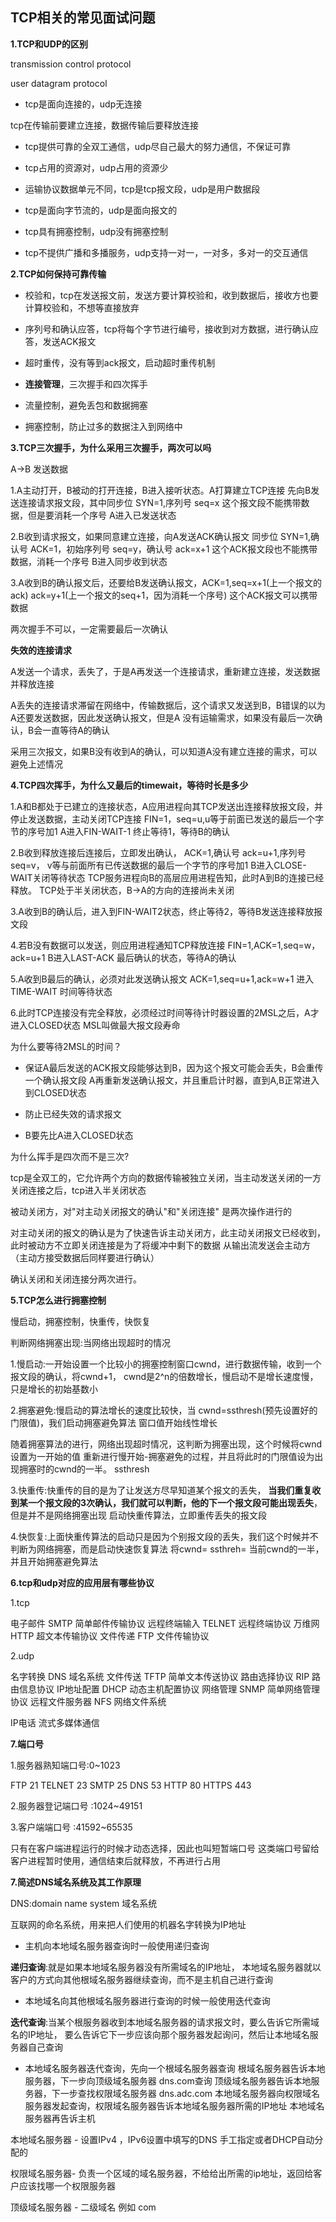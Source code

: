 ## TCP相关的常见面试问题

**1.TCP和UDP的区别**

transmission control protocol

user datagram protocol

- tcp是面向连接的，udp无连接

tcp在传输前要建立连接，数据传输后要释放连接

- tcp提供可靠的全双工通信，udp尽自己最大的努力通信，不保证可靠

- tcp占用的资源对，udp占用的资源少

- 运输协议数据单元不同，tcp是tcp报文段，udp是用户数据段

- tcp是面向字节流的，udp是面向报文的

- tcp具有拥塞控制，udp没有拥塞控制

- tcp不提供广播和多播服务，udp支持一对一，一对多，多对一的交互通信


**2.TCP如何保持可靠传输**


- 校验和，tcp在发送报文前，发送方要计算校验和，收到数据后，接收方也要计算校验和，不想等直接放弃

- 序列号和确认应答，tcp将每个字节进行编号，接收到对方数据，进行确认应答，发送ACK报文

- 超时重传，没有等到ack报文，启动超时重传机制

- **连接管理**，三次握手和四次挥手

- 流量控制，避免丢包和数据拥塞

- 拥塞控制，防止过多的数据注入到网络中

**3.TCP三次握手，为什么采用三次握手，两次可以吗**

A->B 发送数据

1.A主动打开，B被动的打开连接，B进入接听状态。A打算建立TCP连接
  先向B发送连接请求报文段，其中同步位 SYN=1,序列号 seq=x
  这个报文段不能携带数据，但是要消耗一个序号
  A进入已发送状态

2.B收到请求报文，如果同意建立连接，向A发送ACK确认报文
  同步位 SYN=1,确认号 ACK=1，初始序列号 seq=y，确认号 ack=x+1
  这个ACK报文段也不能携带数据，消耗一个序号
  B进入同步收到状态

3.A收到B的确认报文后，还要给B发送确认报文，ACK=1,seq=x+1(上一个报文的ack)
  ack=y+1(上一个报文的seq+1，因为消耗一个序号)
  这个ACK报文可以携带数据


两次握手不可以，一定需要最后一次确认

**失效的连接请求**

A发送一个请求，丢失了，于是A再发送一个连接请求，重新建立连接，发送数据并释放连接

A丢失的连接请求滞留在网络中，传输数据后，这个请求又发送到B，B错误的以为A还要发送数据，因此发送确认报文，但是A
没有运输需求，如果没有最后一次确认，B会一直等待A的确认

采用三次报文，如果B没有收到A的确认，可以知道A没有建立连接的需求，可以避免上述情况


**4.TCP四次挥手，为什么又最后的timewait，等待时长是多少**

1.A和B都处于已建立的连接状态，A应用进程向其TCP发送出连接释放报文段，并停止发送数据，主动关闭TCP连接
  FIN=1，seq=u,u等于前面已发送的最后一个字节的序号加1
  A进入FIN-WAIT-1 终止等待1，等待B的确认

2.B收到释放连接后连接后，立即发出确认，
  ACK=1,确认号 ack=u+1,序列号 seq=v， v等与前面所有已传送数据的最后一个字节的序号加1
  B进入CLOSE-WAIT关闭等待状态
  TCP服务进程向B的高层应用进程告知，此时A到B的连接已经释放。
  TCP处于半关闭状态，B->A的方向的连接尚未关闭

3.A收到B的确认后，进入到FIN-WAIT2状态，终止等待2，等待B发送连接释放报文段

4.若B没有数据可以发送，则应用进程通知TCP释放连接
  FIN=1,ACK=1,seq=w，ack=u+1
  B进入LAST-ACK 最后确认的状态，等待A的确认

5.A收到B最后的确认，必须对此发送确认报文
  ACK=1,seq=u+1,ack=w+1 
  进入TIME-WAIT 时间等待状态

6.此时TCP连接没有完全释放，必须经过时间等待计时器设置的2MSL之后，A才进入CLOSED状态
  MSL叫做最大报文段寿命


为什么要等待2MSL的时间？

- 保证A最后发送的ACK报文段能够达到B，因为这个报文可能会丢失，B会重传一个确认报文段
  A再重新发送确认报文，并且重启计时器，直到A,B正常进入到CLOSED状态


- 防止已经失效的请求报文

- B要先比A进入CLOSED状态


为什么挥手是四次而不是三次?

tcp是全双工的，它允许两个方向的数据传输被独立关闭，当主动发送关闭的一方关闭连接之后，tcp进入半关闭状态

被动关闭方，对"对主动关闭报文的确认"和"关闭连接" 是两次操作进行的

对主动关闭的报文的确认是为了快速告诉主动关闭方，此主动关闭报文已经收到，
此时被动方不立即关闭连接是为了将缓冲中剩下的数据
从输出流发送会主动方（主动方接受数据后同样要进行确认）



确认关闭和关闭连接分两次进行。


**5.TCP怎么进行拥塞控制**

慢启动，拥塞控制，快重传，快恢复

判断网络拥塞出现:当网络出现超时的情况

1.慢启动:一开始设置一个比较小的拥塞控制窗口cwnd，进行数据传输，收到一个报文段的确认，将cwnd+1，
        cwnd是2^n的倍数增长，慢启动不是增长速度慢，只是增长的初始基数小

2.拥塞避免:慢启动的算法增长的速度比较快，当 cwnd=ssthresh(预先设置好的门限值)，我们启动拥塞避免算法
          窗口值开始线性增长

  随着拥塞算法的进行，网络出现超时情况，这判断为拥塞出现，这个时候将cwnd设置为一开始的值
  重新进行慢开始-拥塞避免的过程，并且将此时的门限值设为出现拥塞时的cwnd的一半。  ssthresh

3.快重传:快重传的目的是为了让发送方尽早知道某个报文的丢失，
        **当我们重复收到某一个报文段的3次确认，我们就可以判断，他的下一个报文段可能出现丢失**，但是并不是网络拥塞出现
        启动快重传算法，立即重传丢失的报文段

4.快恢复:上面快重传算法的启动只是因为个别报文段的丢失，我们这个时候并不判断为网络拥塞，而是启动快速恢复算法
        将cwnd= ssthreh= 当前cwnd的一半，并且开始拥塞避免算法




**6.tcp和udp对应的应用层有哪些协议**

1.tcp
 
 电子邮件         SMTP    简单邮件传输协议
 远程终端输入      TELNET 远程终端协议
 万维网           HTTP   超文本传输协议
 文件传递         FTP     文件传输协议


 2.udp

 名字转换          DNS    域名系统
 文件传送          TFTP   简单文本传送协议
 路由选择协议       RIP    路由信息协议
 IP地址配置        DHCP   动态主机配置协议
 网络管理          SNMP   简单网络管理协议
 远程文件服务器     NFS    网络文件系统

 IP电话
 流式多媒体通信

 **7.端口号**


1.服务器熟知端口号:0~1023

 FTP      21
 TELNET   23
 SMTP     25
 DNS      53
 HTTP     80
 HTTPS    443

2.服务器登记端口号 :1024~49151


3.客户端端口号 :41592~65535

只有在客户端进程运行的时候才动态选择，因此也叫短暂端口号
这类端口号留给客户进程暂时使用，通信结束后就释放，不再进行占用


**7.简述DNS域名系统及其工作原理**

DNS:domain name system 域名系统

互联网的命名系统，用来把人们使用的机器名字转换为IP地址

- 主机向本地域名服务器查询时一般使用递归查询

**递归查询**:就是如果本地域名服务器没有所需域名的IP地址，
            本地域名服务器就以客户的方式向其他根域名服务器继续查询，而不是主机自己进行查询

- 本地域名向其他根域名服务器进行查询的时候一般使用迭代查询

**迭代查询**:当某个根服务器收到本地域名服务器的请求报文时，要么告诉它所需域名的IP地址，
            要么告诉它下一步应该向那个服务器发起询问，然后让本地域名服务器自己查询


- 本地域名服务器迭代查询，先向一个根域名服务器查询
  根域名服务器告诉本地服务器，下一步向顶级域名服务器 dns.com查询
  顶级域名服务器告诉本地服务器，下一步查找权限域名服务器  dns.adc.com
  本地域名服务器向权限域名服务器发起查询，权限域名服务器告诉本地域名服务器所需的IP地址
  本地域名服务器再告诉主机


本地域名服务器 - 设置IPv4 ，IPv6设置中填写的DNS
手工指定或者DHCP自动分配的

权限域名服务器- 负责一个区域的域名服务器，不给给出所需的ip地址，返回给客户应该找哪一个权限服务器

顶级域名服务器 - 二级域名 例如 com










